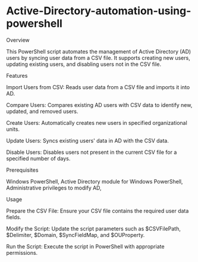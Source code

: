 # Active-Directory-automation-using-powershell

Overview

This PowerShell script automates the management of Active Directory (AD) users by syncing user data from a CSV file. It supports creating new users, updating existing users, and disabling users not in the CSV file.

Features

Import Users from CSV: Reads user data from a CSV file and imports it into AD.

Compare Users: Compares existing AD users with CSV data to identify new, updated, and removed users.

Create Users: Automatically creates new users in specified organizational units.

Update Users: Syncs existing users' data in AD with the CSV data.

Disable Users: Disables users not present in the current CSV file for a specified number of days.

Prerequisites

Windows PowerShell,
Active Directory module for Windows PowerShell,
Administrative privileges to modify AD,

Usage

Prepare the CSV File: Ensure your CSV file contains the required user data fields.

Modify the Script: Update the script parameters such as $CSVFilePath, $Delimiter, $Domain, $SyncFieldMap, and $OUProperty.

Run the Script: Execute the script in PowerShell with appropriate permissions.
